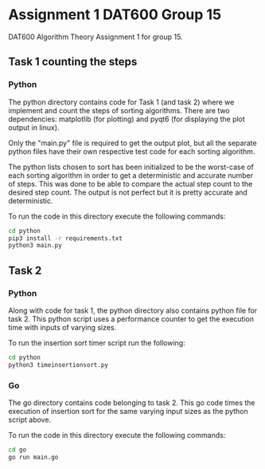 # Assignment 1 DAT600 Group 15

DAT600 Algorithm Theory Assignment 1 for group 15.

## Task 1 counting the steps

### Python

The python directory contains code for Task 1 (and task 2) where we implement and count the steps of sorting algorithms.
There are two dependencies: matplotlib (for plotting) and pyqt6 (for displaying the plot output in linux).

Only the "main.py" file is required to get the output plot, but all the separate python files have their own respective test code for each sorting algorithm.

The python lists chosen to sort has been initialized to be the worst-case of each sorting algorithm in order to get a deterministic and accurate number of steps. This was done to be able to compare the actual step count to the desired step count. The output is not perfect but it is pretty accurate and deterministic.

To run the code in this directory execute the following commands:

```bash
cd python
pip3 install -r requirements.txt
python3 main.py
```

## Task 2

### Python

Along with code for task 1, the python directory also contains python file for task 2. This python script uses a performance counter to get the execution time with inputs of varying sizes.

To run the insertion sort timer script run the following:

```bash
cd python
python3 timeinsertionsort.py
```

### Go

The go directory contains code belonging to task 2. This go code times the execution of insertion sort for the same varying input sizes as the python script above.

To run the code in this directory execute the following commands:

```bash
cd go
go run main.go
```
